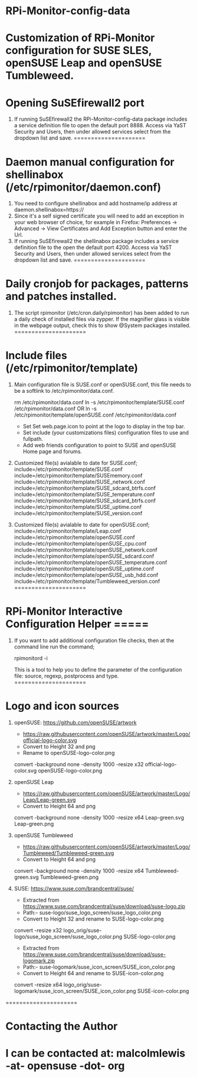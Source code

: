 # RPi-Monitor-config-data

Customization of RPi-Monitor configuration for SUSE SLES, openSUSE Leap and openSUSE Tumbleweed.
=====================

# Opening SuSEfirewall2 port

1. If running SuSEfirewall2 the RPi-Monitor-config-data package includes a service definition
   file to open the default port 8888. Access via YaST Security and Users, then under allowed
   services select from the dropdown list and save.
=====================

# Daemon manual configuration for shellinabox (/etc/rpimonitor/daemon.conf)

1. You need to configure shellinabox and add hostname/ip address at daemon.shellinabox=https://
2. Since it's a self signed certificate you will need to add an exception in your web browser of
   choice, for example in Firefox: Preferences -> Advanced -> View Certificates and Add Exception
   button and enter the Url.
3. If running SuSEfirewall2 the shellinabox package includes a service definition file to the open
   the default port 4200. Access via YaST Security and Users, then under allowed services select
   from the dropdown list and save.
=====================

# Daily cronjob for packages, patterns and patches installed.

1. The script rpimonitor (/etc/cron.daily/rpimonitor) has been added to run a daily check of
   installed files via zypper. If the magnifier glass is visible in the webpage output, check
   this to show @System packages installed.
=====================

# Include files (/etc/rpimonitor/template)

1. Main configuration file is SUSE.conf or openSUSE.conf, this file needs to be a softlink to
   /etc/rpimonitor/data.conf.

   rm /etc/rpimonitor/data.conf
   ln -s /etc/rpimonitor/template/SUSE.conf /etc/rpimonitor/data.conf
   OR
   ln -s /etc/rpimonitor/template/openSUSE.conf /etc/rpimonitor/data.conf

   * Set Set web.page.icon to point at the logo to display in the top bar.
   * Set include (your customizations files) configuration files to use and fullpath.
   * Add web friends configuration to point to SUSE and openSUSE Home page and forums.

2. Customized file(s) avialable to date for SUSE.conf;
   include=/etc/rpimonitor/template/SUSE.conf
   include=/etc/rpimonitor/template/SUSEmemory.conf
   include=/etc/rpimonitor/template/SUSE_network.conf
   include=/etc/rpimonitor/template/SUSE_sdcard_btrfs.conf
   include=/etc/rpimonitor/template/SUSE_temperature.conf
   include=/etc/rpimonitor/template/SUSE_sdcard_btrfs.conf
   include=/etc/rpimonitor/template/SUSE_uptime.conf
   include=/etc/rpimonitor/template/SUSE_version.conf

3. Customized file(s) avialable to date for openSUSE.conf;
   include=/etc/rpimonitor/template/Leap.conf
   include=/etc/rpimonitor/template/openSUSE.conf
   include=/etc/rpimonitor/template/openSUSE_cpu.conf
   include=/etc/rpimonitor/template/openSUSE_network.conf
   include=/etc/rpimonitor/template/openSUSE_sdcard.conf
   include=/etc/rpimonitor/template/openSUSE_temperature.conf
   include=/etc/rpimonitor/template/openSUSE_uptime.conf
   include=/etc/rpimonitor/template/openSUSE_usb_hdd.conf
   include=/etc/rpimonitor/template/Tumbleweed_version.conf
=====================

# RPi-Monitor Interactive Configuration Helper =====

1. If you want to add additional configuration file checks, then at the command line
   run the command;

   rpimonitord -i

   This is a tool to help you to define the parameter of the configuration file:
   source, regexp, postprocess and type.
=====================

# Logo and icon sources

1. openSUSE: https://github.com/openSUSE/artwork
   - https://raw.githubusercontent.com/openSUSE/artwork/master/Logo/official-logo-color.svg
   - Convert to Height 32 and png
   - Rename to openSUSE-logo-color.png

   convert -background none -density 1000 -resize x32 official-logo-color.svg openSUSE-logo-color.png

2. openSUSE Leap
   - https://raw.githubusercontent.com/openSUSE/artwork/master/Logo/Leap/Leap-green.svg
   - Convert to Height 64 and png

   convert -background none -density 1000 -resize x64 Leap-green.svg Leap-green.png

3. openSUSE Tumbleweed
   - https://raw.githubusercontent.com/openSUSE/artwork/master/Logo/Tumbleweed/Tumbleweed-green.svg
   - Convert to Height 64 and png

   convert -background none -density 1000 -resize x64 Tumbleweed-green.svg Tumbleweed-green.png

4. SUSE: https://www.suse.com/brandcentral/suse/
   - Extracted from https://www.suse.com/brandcentral/suse/download/suse-logo.zip
   - Path:- suse-logo/suse_logo_screen/suse_logo_color.png
   - Convert to Height 32 and rename to SUSE-logo-color.png

   convert -resize x32 logo_orig/suse-logo/suse_logo_screen/suse_logo_color.png SUSE-logo-color.png

   - Extracted from https://www.suse.com/brandcentral/suse/download/suse-logomark.zip
   - Path:- suse-logomark/suse_icon_screen/SUSE_icon_color.png
   - Convert to Height 64 and rename to SUSE-icon-color.png

   convert -resize x64 logo_orig/suse-logomark/suse_icon_screen/SUSE_icon_color.png SUSE-icon-color.png

=====================

# Contacting the Author

I can be contacted at: malcolmlewis -at- opensuse -dot- org
=====================
